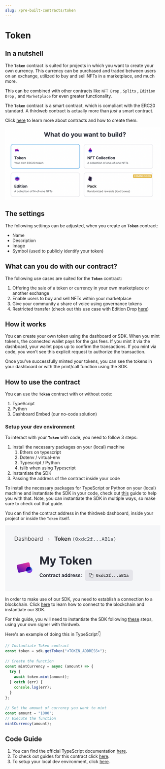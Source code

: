 ```yaml
---
slug: /pre-built-contracts/token
---
```


# Token

## In a nutshell

The **`Token`** contract is suited for projects in which you want to create your own currency. This currency can be purchased and traded between users on an exchange, utilized to buy and sell NFTs in a marketplace, and much more.

This can be combined with other contracts like `NFT Drop` , `Splits` , `Edition Drop` , and `Marketplace` for even greater functionality.

The **`Token`** contract is a smart contract, which is compliant with the ERC20 standard. A thirdweb contract is actually more than _just_ a smart contract.

Click [here](/contracts) to learn more about contracts and how to create them.

![Select Token from dashboard options](./assets/select-token-from-dashboard.png)

## The settings

The following settings can be adjusted, when you create an **`Token`** contract:

- Name
- Description
- Image
- Symbol (used to publicly identify your token)

## What can you do with our contract?

The following use cases are suited for the **`Token`** contract:

1. Offering the sale of a token or currency in your own marketplace or another exchange
2. Enable users to buy and sell NFTs within your marketplace
3. Give your community a share of voice using governance tokens
4. Restricted transfer (check out this use case with Edition Drop [here](/guides/make-your-nft-non-transferable))

## How it works

You can create your own token using the dashboard or SDK. When you mint tokens, the connected wallet pays for the gas fees. If you mint it via the dashboard, your wallet pops up to confirm the transactions. If you mint via code, you won't see this explicit request to authorize the transaction.

Once you've successfully minted your tokens, you can see the tokens in your dashboard or with the print/call function using the SDK.

## How to use the contract

You can use the **`Token`** contract with or without code:

1. TypeScript
2. Python
3. Dashboard Embed (our no-code solution)

### Setup your dev environment

To interact with your **`Token`** with code, you need to follow 3 steps:

1. Install the necessary packages on your (local) machine
   1. Ethers on typescript
   2. Dotenv / virtual-env
   3. Typescript / Python
   4. tslib when using Typescript
2. Instantiate the SDK
3. Passing the address of the contract inside your code

To install the necessary packages for TypeScript or Python on your (local) machine and instantiate the SDK in your code, check out [this](/guides/sdk-guide) guide to help you with that. Note, you can instantiate the SDK in multiple ways, so make sure to check out that guide.

You can find the contract address in the thirdweb dashboard, inside your project or inside the `Token` itself.

![Contract address shown in Token contract page](./assets/token-contract-address.png)

In order to make use of our SDK, you need to establish a connection to a blockchain. Click [here](learn/connect-to-blockchain) to learn how to connect to the blockchain and instantiate our SDK.

For this guide, you will need to instantiate the SDK following [these](/learn-thirdweb/connect-to-blockchain#using-your-own-signer-with-thirdweb) steps, using your own signer with thirdweb.

Here's an example of doing this in TypeScript👇

```jsx
// Instantiate Token contract
const token = sdk.getToken("<TOKEN_ADDRESS>");

// Create the function
const mintCurrency = async (amount) => {
  try {
    await token.mint(amount);
  } catch (err) {
    console.log(err);
  }
};

// Set the amount of currency you want to mint
const amount = "1000";
// Execute the function
mintCurrency(amount);
```

## Code Guide

1. You can find the official TypeScript documentation [here](https://docs.thirdweb.com/typescript/sdk.token).
2. To check out guides for this contract click [here](/guides/token).
3. To setup your local dev environment, click [here](/guides/sdk-guide).
